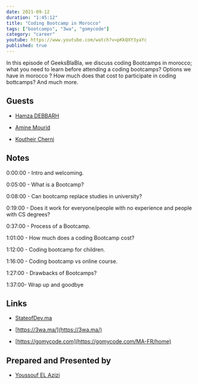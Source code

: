 ```yaml
---
date: 2021-09-12
duration: "1:45:12"
title: "Coding Bootcamp in Morocco"
tags: ["bootcamps", "3wa", "gomycode"]
category: "career"
youtube: https://www.youtube.com/watch?v=pKkQXY3yaYc
published: true
---
```


In this episode of GeeksBlaBla, we discuss coding Bootcamps in morocco; what you need to learn before attending a coding bootcamps? Options we have in morocco ? How much does that cost to participate in coding bottcamps? And much more.

## Guests

- [Hamza DEBBARH](https://www.linkedin.com/in/hamza-debbarh/)

- [Amine Mourid](https://www.linkedin.com/in/amine-mourid-a7b204187/)

- [Koutheir Cherni](https://www.linkedin.com/in/koutheir-cherni/)

## Notes

0:00:00 - Intro and welcoming.

0:05:00 - What is a Bootcamp?

0:08:00 - Can bootcamp replace studies in university?

0:19:00 - Does it work for everyone/people with no experience and people with CS degrees?

0:37:00 - Process of a Bootcamp.

1:01:00 - How much does a coding Bootcamp cost?

1:12:00 - Coding bootcamp for children.

1:16:00 - Coding bootcamp vs online course.

1:27:00 - Drawbacks of Bootcamps?

1:37:00- Wrap up and goodbye

## Links

- [StateofDev.ma](https://stateofdev.ma/#learning--education)

- [https://3wa.ma/](https://3wa.ma/)

- [https://gomycode.com](https://gomycode.com/MA-FR/home)

## Prepared and Presented by

- [Youssouf EL Azizi](https://elazizi.com)
